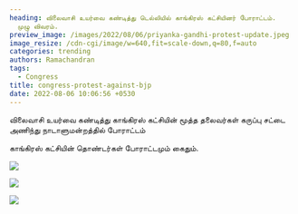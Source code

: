 ```yaml
---
heading: விலைவாசி உயர்வை கண்டித்து டெல்லியில் காங்கிரஸ் கட்சியினர் போராட்டம்.
  முழு விவரம்.
preview_image: /images/2022/08/06/priyanka-gandhi-protest-update.jpeg
image_resize: /cdn-cgi/image/w=640,fit=scale-down,q=80,f=auto
categories: trending
authors: Ramachandran
tags:
  - Congress
title: congress-protest-against-bjp
date: 2022-08-06 10:06:56 +0530
---
```

விலைவாசி உயர்வை கண்டித்து காங்கிரஸ் கட்சியின் மூத்த தலைவர்கள் கருப்பு சட்டை அணிந்து நாடாளுமன்றத்தில் போராட்டம்

காங்கிரஸ் கட்சியின் தொண்டர்கள் போராட்டமும் கைதும்.

![](/images/2022/08/06/rahul-gandhi-protest-priyanka-2.jpeg)

![](/images/2022/08/06/rahul-gandhi-protest-priyanka-1.jpeg)

![](/images/2022/08/06/rahul-gandhi-protest-priyanka.jpeg)